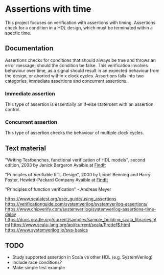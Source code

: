 # Assertions with time
This project focuses on verification with assertions with timing. Assertions check for a condition in a HDL design, which must be terminated within a specfic time.

## Documentation
Assertions checks for conditions that should always be true and throws an error message, should the condition be false. This verification involves behaviour over time, as a signal should result in an expected behaviour from the design, or aborted within x clock cycles.
Assertions falls into two categories, immediate assertions and concurrent assertions.


### Immediate assertion
This type of assertion is essentially an if-else statement with an assertion control.

### Concurrent assertion
This type of assertion checks the behaviour of multiple clock cycles. 

## Text material
"Writing Testbenches, functional verification of HDL models", second edition, 2003
by Janick Bergeron
Avaible at [FindIt](https://findit.dtu.dk/en/catalog/2441606068)

"Principles of Verifiable RTL Design", 2000
by Lionel Benning and Harry Foster, Hewlett-Packard Company
Avaible at [FindIt](https://findit.dtu.dk/en/catalog/2441585758)

"Principles of function verification" - Andreas Meyer

https://www.scalatest.org/user_guide/using_assertions
https://verificationguide.com/systemverilog/systemverilog-assertions/
https://www.chipverify.com/systemverilog/systemverilog-assertions-time-delay 
https://docs.gradle.org/current/samples/sample_building_scala_libraries.html 
https://www.scala-lang.org/api/current/scala/Predef$.html https://www.systemverilog.io/sva-basics

## TODO
- Study supported assertion in Scala vs other HDL (e.g. SystemVerilog)
- Include race conditions?
- Make simple test example
